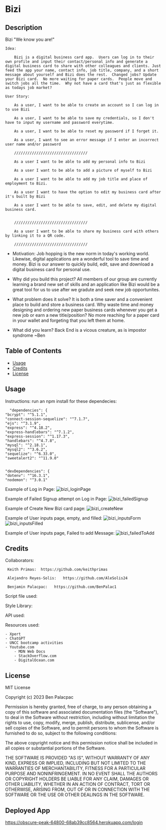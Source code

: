 # Bizi

## Description

Bizi "We know you are!"

	Idea:

		Bizi is a digital business card app.  Users can log in to their own profile and input their contact/personal info and generate a digital business card to share with other colleagues and clients. Just feed the app your name, contact info, job title, company, and a short message about yourself and Bizi does the rest.  Changed jobs? Update your Bizi card.  No more waiting for paper cards.  People move and switch jobs all the time.  Why not have a card that's just as flexible as todays job market?

	User Story:
		
		As a user, I want to be able to create an account so I can log in to use Bizi

		As a user, I want to be able to save my credentials, so I don't have to input my username and password everytime.

		As a user, I want to be able to reset my password if I forget it.

		As a user, I want to see an error message if I enter an incorrect user name and/or password

		/////////////////////////////////

		As a user I want to be able to add my personal info to Bizi 

		As a user I want to be able to add a picture of myself to Bizi
		
		As a user I want to be able to add my job title and place of employment to Bizi.
		
		As a user I want to have the option to edit my business card after it's built by Bizi

		As a user I want to be able to save, edit, and delete my digital business card. 


		/////////////////////////////////

		As a user I want to be able to share my business card with others by linking it to a QR code.

		/////////////////////////////////



- Motivation:  Job hopping is the new norm in today's working world.  Likewise, digital applications are a wonderful tool to save time and money.
Bizi is our answer to quickly build, edit, save and download a digital business card for personal use. 

- Why did you build this project? All members of our group are currently learning a brand new set of skills and an application like Bizi would be a great tool for us to use after we gradute and seek new job opportunites.

- What problem does it solve? It is both a time saver and a convenient place to build and store a business card. Why waste time and money designing and ordering new paper business cards whenever you get a new job or earn a new title/position?  No more reaching for a paper card in your wallet and forgeting that you left them at home.

- What did you learn? 
	Back End is a vicous creature, as is impostor syndrome 
		~Ben

## Table of Contents

- [Usage](#usage)
- [Credits](#credits)
- [License](#license)

## Usage

Instructions: run an npm install for these dependecies:

	  "dependencies": {
    "bcrypt": "^5.1.1",
    "connect-session-sequelize": "^7.1.7",
    "ejs": "^3.1.9",
    "express": "^4.18.2",
    "express-handlebars": "^7.1.2",
    "express-session": "^1.17.3",
    "handlebars": "^4.7.8",
    "mysql": "^2.18.1",
    "mysql2": "^3.6.2",
    "sequelize": "^6.33.0",
    "sweetalert2": "^11.9.0"
  
  
  	"devDependencies": {
    "dotenv": "^16.3.1",
    "nodemon": "^3.0.1"

Example of Log in Page:
![bizi_loginPage](https://github.com/keithprimas/Bizi/assets/139652929/935a1c1f-2812-4376-aaf6-5b74abf55103)

Example of Failed Signup attempt on Log in Page:
![bizi_failedSignup](https://github.com/keithprimas/Bizi/assets/139652929/38570ee4-1587-4bae-bed9-dbb5c2218435)

Example of Create New Bizi card page:
![bizi_createNew](https://github.com/keithprimas/Bizi/assets/139652929/509748a1-4421-497f-a7e8-ebfce910b914)

Example of User inputs page, empty, and filled:
![bizi_inputsForm](https://github.com/keithprimas/Bizi/assets/139652929/fcfde0d9-263b-444a-9c0f-841e4c5fe8dd)
![bizi_inputsFilled](https://github.com/keithprimas/Bizi/assets/139652929/9c2feb85-ce9e-40cf-82ef-f5524ff61561)


Example of User inputs page, Failed to add Message:
![bizi_failedToAdd](https://github.com/keithprimas/Bizi/assets/139652929/28b90671-35a3-4e91-a1cc-61eb14c2ff4f)




## Credits

Collaborators:

     Keith Primas:  https://github.com/keithprimas
     
     Alejandro Reyes-Solis:   https://github.com/AleSolis24
     
     Benjamin Palacpac:   https://github.com/BenPalac1

Script file used:
    <script src="https://cdn.jsdelivr.net/npm/handlebars@latest/dist/handlebars.js"></script>


    
Style Library:
	<script src="https://cdn.jsdelivr.net/npm/@popperjs/core@2.11.8/dist/umd/popper.min.js" integrity="sha384-I7E8VVD/ismYTF4hNIPjVp/Zjvgyol6VFvRkX/vR+Vc4jQkC+hVqc2pM8ODewa9r" crossorigin="anonymous"></script>
    <script src="https://cdn.jsdelivr.net/npm/bootstrap@5.3.2/dist/js/bootstrap.min.js" integrity="sha384-BBtl+eGJRgqQAUMxJ7pMwbEyER4l1g+O15P+16Ep7Q9Q+zqX6gSbd85u4mG4QzX+" crossorigin="anonymous"></script>
    <link rel="stylesheet" href="https://fonts.googleapis.com/css2?family=Material+Symbols+Outlined:opsz,wght,FILL,GRAD@20..48,100..700,0..1,-50..200" />


   

API used: 
	<link rel="preconnect" href="https://fonts.googleapis.com">
        <link rel="preconnect" href="https://fonts.gstatic.com" crossorigin>

Resources used:

	- Xpert
 	- ChatGPT
  	- UNCC bootcamp activities
   	- Youtube.com
    	- MDN Web Docs
     	- StackOverflow.com
      	- DigitalOcean.com

## License

MIT License

Copyright (c) 2023 Ben Palacpac

Permission is hereby granted, free of charge, to any person obtaining a copy
of this software and associated documentation files (the "Software"), to deal
in the Software without restriction, including without limitation the rights
to use, copy, modify, merge, publish, distribute, sublicense, and/or sell
copies of the Software, and to permit persons to whom the Software is
furnished to do so, subject to the following conditions:

The above copyright notice and this permission notice shall be included in all
copies or substantial portions of the Software.

THE SOFTWARE IS PROVIDED "AS IS", WITHOUT WARRANTY OF ANY KIND, EXPRESS OR
IMPLIED, INCLUDING BUT NOT LIMITED TO THE WARRANTIES OF MERCHANTABILITY,
FITNESS FOR A PARTICULAR PURPOSE AND NONINFRINGEMENT. IN NO EVENT SHALL THE
AUTHORS OR COPYRIGHT HOLDERS BE LIABLE FOR ANY CLAIM, DAMAGES OR OTHER
LIABILITY, WHETHER IN AN ACTION OF CONTRACT, TORT OR OTHERWISE, ARISING FROM,
OUT OF OR IN CONNECTION WITH THE SOFTWARE OR THE USE OR OTHER DEALINGS IN THE
SOFTWARE.


## Deployed App 
https://obscure-peak-64800-68ab39cc8564.herokuapp.com/login





